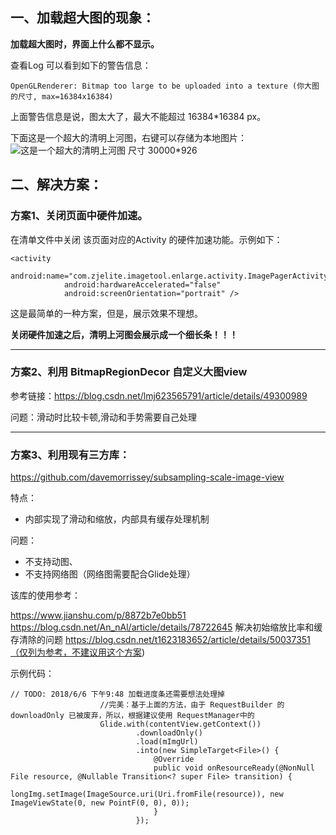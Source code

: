 ## 一、加载超大图的现象：
**加载超大图时，界面上什么都不显示。**


查看Log 可以看到如下的警告信息：

```
OpenGLRenderer: Bitmap too large to be uploaded into a texture (你大图的尺寸, max=16384x16384)
```

上面警告信息是说，图太大了，最大不能超过 16384*16384 px。

下面这是一个超大的清明上河图，右键可以存储为本地图片：
![这是一个超大的清明上河图 尺寸 30000*926](https://gitee.com/uploads/images/2018/0606/112513_f389beef_930142.png "屏幕截图.png")


## 二、解决方案：
### 方案1、关闭页面中硬件加速。
在清单文件中关闭 该页面对应的Activity 的硬件加速功能。示例如下：
```
<activity
            android:name="com.zjelite.imagetool.enlarge.activity.ImagePagerActivity2"
            android:hardwareAccelerated="false"
            android:screenOrientation="portrait" />
```

这是最简单的一种方案，但是，展示效果不理想。

**关闭硬件加速之后，清明上河图会展示成一个细长条！！！**

---


### 方案2、利用 BitmapRegionDecor 自定义大图view

参考链接：https://blog.csdn.net/lmj623565791/article/details/49300989

问题：滑动时比较卡顿,滑动和手势需要自己处理

---

### 方案3、利用现有三方库：
https://github.com/davemorrissey/subsampling-scale-image-view

特点：

* 内部实现了滑动和缩放，内部具有缓存处理机制

问题：
* 不支持动图、
* 不支持网络图（网络图需要配合Glide处理）

该库的使用参考：

https://www.jianshu.com/p/8872b7e0bb51
https://blog.csdn.net/An_nAl/article/details/78722645 解决初始缩放比率和缓存清除的问题
https://blog.csdn.net/t1623183652/article/details/50037351（仅列为参考，不建议用这个方案)

示例代码：
```
// TODO: 2018/6/6 下午9:48 加载进度条还需要想法处理掉
                    //完美：基于上面的方法，由于 RequestBuilder 的 downloadOnly 已被废弃，所以，根据建议使用 RequestManager中的
                    Glide.with(contentView.getContext())
                            .downloadOnly()
                            .load(mImgUrl)
                            .into(new SimpleTarget<File>() {
                                @Override
                                public void onResourceReady(@NonNull File resource, @Nullable Transition<? super File> transition) {
                                    longImg.setImage(ImageSource.uri(Uri.fromFile(resource)), new ImageViewState(0, new PointF(0, 0), 0));
                                }
                            });
```


